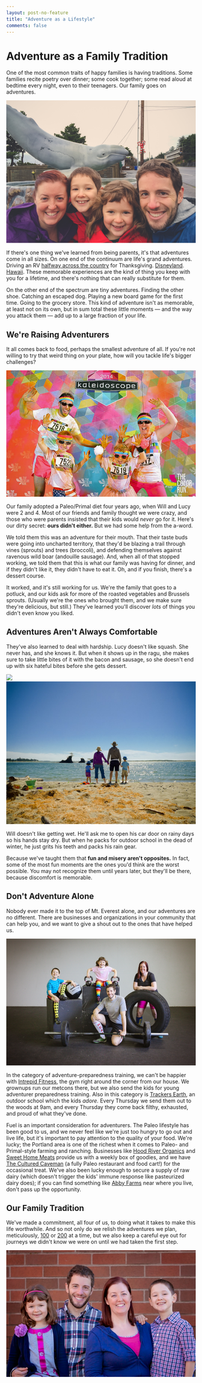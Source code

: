 ```yaml
---
layout: post-no-feature
title: "Adventure as a Lifestyle"
comments: false
---
```


# Adventure as a Family Tradition

One of the most common traits of happy families is having traditions.
Some families recite poetry over dinner; some cook together; some read aloud at bedtime every night, even to their teenagers.
Our family goes on adventures.

![](/images/adventure/whale.jpg)

If there's one thing we've learned from being parents, it's that adventures come in all sizes.
On one end of the continuum are life's grand adventures.
Driving an RV [halfway across the country](https://bandofcharacters.wordpress.com/2013/01/09/straubsgiving-part-1/) for Thanksgiving.
[Disneyland](https://bandofcharacters.wordpress.com/2013/09/21/disneyland/).
[Hawaii](https://bandofcharacters.wordpress.com/2013/09/21/hawaii/).
These memorable experiences are the kind of thing you keep with you for a lifetime, and there's nothing that can really substitute for them.

On the other end of the spectrum are tiny adventures.
Finding the other shoe.
Catching an escaped dog.
Playing a new board game for the first time.
Going to the grocery store.
This kind of adventure isn't as memorable, at least not on its own, but in sum total these little moments — and the way you attack them — add up to a large fraction of your life.

## We're Raising Adventurers

It all comes back to food, perhaps the smallest adventure of all.
If you're not willing to try that weird thing on your plate, how will you tackle life's bigger challenges?

![](/images/adventure/race.jpg)

Our family adopted a Paleo/Primal diet four years ago, when Will and Lucy were 2 and 4.
Most of our friends and family thought we were crazy, and those who were parents insisted that their kids would *never* go for it.
Here's our dirty secret: **ours didn't either.**
But we had some help from the a-word.

We told them this was an adventure for their mouth.
That their taste buds were going into uncharted territory, that they'd be blazing a trail through vines (sprouts) and trees (broccoli), and defending themselves against ravenous wild boar (andouille sausage).
And, when all of that stopped working, we told them that this is what our family was having for dinner, and if they didn't like it, they didn't have to eat it.
Oh, and if you finish, there's a dessert course.

It worked, and it's still working for us.
We're the family that goes to a potluck, and our kids ask for more of the roasted vegetables and Brussels sprouts.
(Usually we're the ones who brought them, and we make sure they're delicious, but still.)
They've learned you'll discover *lots* of things you didn't even know you liked.

## Adventures Aren't Always Comfortable

They've also learned to deal with hardship.
Lucy doesn't like squash.
She never has, and she knows it.
But when it shows up in the ragu, she makes sure to take little bites of it with the bacon and sausage, so she doesn't end up with six hateful bites before she gets dessert.

![](/images/adventure/beach.jpg)
![](/images/adventure/beach2.jpg)

Will doesn't like getting wet.
He'll ask me to open his car door on rainy days so his hands stay dry.
But when he packs for outdoor school in the dead of winter, he just grits his teeth and packs his rain gear.

Because we've taught them that **fun and misery aren't opposites.**
In fact, some of the most fun moments are the ones you'd think are the worst possible.
You may not recognize them until years later, but they'll be there, because discomfort is memorable.


## Don't Adventure Alone

Nobody ever made it to the top of Mt. Everest alone, and our adventures are no different.
There are businesses and organizations in your community that can help you, and we want to give a shout out to the ones that have helped us.

![](/images/adventure/gym.jpg)

In the category of adventure-preparedness training, we can't be happier with  [Intrepid Fitness][intrepid], the gym right around the corner from our house.
We grownups run our metcons there, but we also send the kids for young adventurer preparedness training.
Also in this category is [Trackers Earth][trackers], an outdoor school which the kids *adore.*
Every Thursday we send them out to the woods at 9am, and every Thursday they come back filthy, exhausted, and proud of what they've done.

Fuel is an important consideration for adventurers.
The Paleo lifestyle has been good to us, and we never feel like we're just too hungry to go out and live life, but it's important to pay attention to the quality of your food.
We're lucky; the Portland area is one of the richest when it comes to Paleo- and Primal-style farming and ranching.
Businesses like [Hood River Organics][hro] and [Sweet Home Meats][shm] provide us with a weekly box of goodies, and we have [The Cultured Caveman][cave] (a fully Paleo restaurant and food cart!) for the occasional treat.
We've also been lucky enough to secure a supply of raw dairy (which doesn't trigger the kids' immune response like pasteurized dairy does); if you can find something like [Abby Farms][abby] near where you live, don't pass up the opportunity.

## Our Family Tradition

We've made a commitment, all four of us, to doing what it takes to make this life worthwhile.
And so not only do we relish the adventures we plan, meticulously,  [100](http://100.straub.cc/) or [200](https://bandofcharacters.wordpress.com/2014/01/13/oregon-state-park-challenge/) at a time, but we also keep a careful eye out for journeys we didn't know we were on until we had taken the first step.

![](/images/adventure/bricks.jpg)


[trackers]: http://trackerspdx.com/
[intrepid]: http://www.intrepidpdx.com/
[hro]: http://hoodriverorganic.csaware.com/
[shm]: http://www.sweethomefarms.com/
[cave]: http://culturedcavemanpdx.com/
[abby]: https://www.facebook.com/abbeyfarmstead
